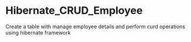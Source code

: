 # Hibernate_CRUD_Employee
Create a table with manage employee details and perform curd operations using hibernate framework 
